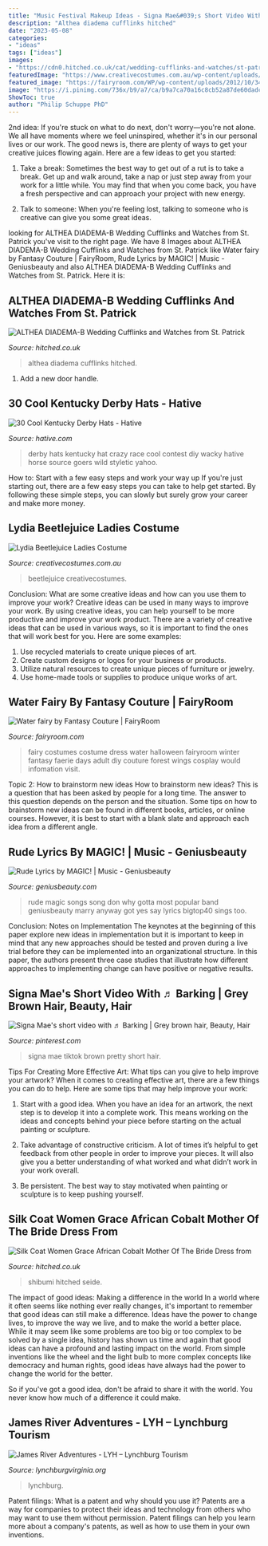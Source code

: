 ```yaml
---
title: "Music Festival Makeup Ideas - Signa Mae&#039;s Short Video With ♬ Barking"
description: "Althea diadema cufflinks hitched"
date: "2023-05-08"
categories:
- "ideas"
tags: ["ideas"]
images:
- "https://cdn0.hitched.co.uk/cat/wedding-cufflinks-and-watches/st-patrick/althea-diadema-b--mfvo481613.jpg"
featuredImage: "https://www.creativecostumes.com.au/wp-content/uploads/2017/03/lydia-768x1024.jpg"
featured_image: "https://fairyroom.com/WP/wp-content/uploads/2012/10/34110070978.jpeg"
image: "https://i.pinimg.com/736x/b9/a7/ca/b9a7ca70a16c8cb52a87de60dadc755f.jpg"
ShowToc: true
author: "Philip Schuppe PhD"
---
```



2nd idea:
If you're stuck on what to do next, don't worry—you're not alone. We all have moments where we feel uninspired, whether it's in our personal lives or our work. The good news is, there are plenty of ways to get your creative juices flowing again.
Here are a few ideas to get you started:

1. Take a break: Sometimes the best way to get out of a rut is to take a break. Get up and walk around, take a nap or just step away from your work for a little while. You may find that when you come back, you have a fresh perspective and can approach your project with new energy.

2. Talk to someone: When you're feeling lost, talking to someone who is creative can give you some great ideas.

	

		
looking for ALTHEA DIADEMA-B Wedding Cufflinks and Watches from St. Patrick you've visit to the right page. We have 8 Images about ALTHEA DIADEMA-B Wedding Cufflinks and Watches from St. Patrick like Water fairy by Fantasy Couture | FairyRoom, Rude Lyrics by MAGIC! | Music - Geniusbeauty and also ALTHEA DIADEMA-B Wedding Cufflinks and Watches from St. Patrick. Here it is:
		
    
## ALTHEA DIADEMA-B Wedding Cufflinks And Watches From St. Patrick

<img loading=lazy src="https://cdn0.hitched.co.uk/cat/wedding-cufflinks-and-watches/st-patrick/althea-diadema-b--mfvo481613.jpg" onerror="this.onerror=null;this.src='https://tse2.mm.bing.net/th?id=OIP.37Nm5wG1erXHwA6ZFIQs-wHaKe&amp;pid=15.1';" alt="ALTHEA DIADEMA-B Wedding Cufflinks and Watches from St. Patrick">

_Source: hitched.co.uk_

>althea diadema cufflinks hitched. 

	

1. Add a new door handle. 

    
## 30 Cool Kentucky Derby Hats - Hative

<img loading=lazy src="https://hative.com/wp-content/uploads/2014/06/kentucky-derby-hats/22-kentucky-derby-hats.jpg" onerror="this.onerror=null;this.src='https://tse2.mm.bing.net/th?id=OIP.0yTFGzC8DFH0TIHQRglGuwHaLH&amp;pid=15.1';" alt="30 Cool Kentucky Derby Hats - Hative">

_Source: hative.com_

>derby hats kentucky hat crazy race cool contest diy wacky hative horse source goers wild styletic yahoo. 

	

How to: Start with a few easy steps and work your way up
If you're just starting out, there are a few easy steps you can take to help get started. By following these simple steps, you can slowly but surely grow your career and make more money.

    
## Lydia Beetlejuice Ladies Costume

<img loading=lazy src="https://www.creativecostumes.com.au/wp-content/uploads/2017/03/lydia-768x1024.jpg" onerror="this.onerror=null;this.src='https://tse3.mm.bing.net/th?id=OIP.iLlOR7KrW-vUosP4QHHnzAHaJ4&amp;pid=15.1';" alt="Lydia Beetlejuice Ladies Costume">

_Source: creativecostumes.com.au_

>beetlejuice creativecostumes. 

	

Conclusion: What are some creative ideas and how can you use them to improve your work?
Creative ideas can be used in many ways to improve your work. By using creative ideas, you can help yourself to be more productive and improve your work product. There are a variety of creative ideas that can be used in various ways, so it is important to find the ones that will work best for you. Here are some examples: 
1. Use recycled materials to create unique pieces of art.
2. Create custom designs or logos for your business or products.
3. Utilize natural resources to create unique pieces of furniture or jewelry.
4. Use home-made tools or supplies to produce unique works of art.

    
## Water Fairy By Fantasy Couture | FairyRoom

<img loading=lazy src="https://fairyroom.com/WP/wp-content/uploads/2012/10/34110070978.jpeg" onerror="this.onerror=null;this.src='https://tse1.mm.bing.net/th?id=OIP.IOilAmHZBwaQk3cl5raETAHaJ3&amp;pid=15.1';" alt="Water fairy by Fantasy Couture | FairyRoom">

_Source: fairyroom.com_

>fairy costumes costume dress water halloween fairyroom winter fantasy faerie days adult diy couture forest wings cosplay would infomation visit. 

	

Topic 2: How to brainstorm new ideas
How to brainstorm new ideas? This is a question that has been asked by people for a long time. The answer to this question depends on the person and the situation. Some tips on how to brainstorm new ideas can be found in different books, articles, or online courses. However, it is best to start with a blank slate and approach each idea from a different angle.

    
## Rude Lyrics By MAGIC! | Music - Geniusbeauty

<img loading=lazy src="http://geniusbeauty.com/wp-content/uploads/2014/08/maxresdefault1.jpg" onerror="this.onerror=null;this.src='https://tse2.mm.bing.net/th?id=OIP.Ay-2Nw1StNIp8J4ZKyVOLAHaEK&amp;pid=15.1';" alt="Rude Lyrics by MAGIC! | Music - Geniusbeauty">

_Source: geniusbeauty.com_

>rude magic songs song don why gotta most popular band geniusbeauty marry anyway got yes say lyrics bigtop40 sings too. 

	

Conclusion: Notes on Implementation
The keynotes at the beginning of this paper explore new ideas in implementation but it is important to keep in mind that any new approaches should be tested and proven during a live trial before they can be implemented into an organizational structure. In this paper, the authors present three case studies that illustrate how different approaches to implementing change can have positive or negative results.

    
## Signa Mae&#039;s Short Video With ♬ Barking | Grey Brown Hair, Beauty, Hair

<img loading=lazy src="https://i.pinimg.com/736x/b9/a7/ca/b9a7ca70a16c8cb52a87de60dadc755f.jpg" onerror="this.onerror=null;this.src='https://tse4.mm.bing.net/th?id=OIP.Us38HWZ3zWdIrw6_b8wQpgHaNK&amp;pid=15.1';" alt="Signa Mae&#039;s short video with ♬ Barking | Grey brown hair, Beauty, Hair">

_Source: pinterest.com_

>signa mae tiktok brown pretty short hair. 

	

Tips For Creating More Effective Art: What tips can you give to help improve your artwork?
When it comes to creating effective art, there are a few things you can do to help. Here are some tips that may help improve your work: 
1. Start with a good idea. When you have an idea for an artwork, the next step is to develop it into a complete work. This means working on the ideas and concepts behind your piece before starting on the actual painting or sculpture. 

2. Take advantage of constructive criticism. A lot of times it’s helpful to get feedback from other people in order to improve your pieces. It will also give you a better understanding of what worked and what didn’t work in your work overall. 

3. Be persistent. The best way to stay motivated when painting or sculpture is to keep pushing yourself.

    
## Silk Coat Women Grace African Cobalt Mother Of The Bride Dress From

<img loading=lazy src="https://cdn0.hitched.co.uk/cat/mother-of-the-bride/shibumi/silk-coat-women-grace-african-cobalt--mfvo426155.jpg" onerror="this.onerror=null;this.src='https://tse1.mm.bing.net/th?id=OIP.A2nKhyYLsmD2XJ1EWKlM2QHaLH&amp;pid=15.1';" alt="Silk Coat Women Grace African Cobalt Mother Of The Bride Dress from">

_Source: hitched.co.uk_

>shibumi hitched seide. 

	

The impact of good ideas: Making a difference in the world
In a world where it often seems like nothing ever really changes, it's important to remember that good ideas can still make a difference. Ideas have the power to change lives, to improve the way we live, and to make the world a better place.
While it may seem like some problems are too big or too complex to be solved by a single idea, history has shown us time and again that good ideas can have a profound and lasting impact on the world. From simple inventions like the wheel and the light bulb to more complex concepts like democracy and human rights, good ideas have always had the power to change the world for the better.

So if you've got a good idea, don't be afraid to share it with the world. You never know how much of a difference it could make.

    
## James River Adventures - LYH – Lynchburg Tourism

<img loading=lazy src="https://www.lynchburgvirginia.org/wp-content/uploads/2019/04/LHP-HR-0499-1024x683.jpg)" onerror="this.onerror=null;this.src='https://tse3.mm.bing.net/th?id=OIP.zG91AQ5UHOm93PZdQGQ_XQHaE8&amp;pid=15.1';" alt="James River Adventures - LYH – Lynchburg Tourism">

_Source: lynchburgvirginia.org_

>lynchburg. 

	

Patent filings: What is a patent and why should you use it?
Patents are a way for companies to protect their ideas and technology from others who may want to use them without permission. Patent filings can help you learn more about a company's patents, as well as how to use them in your own inventions.

